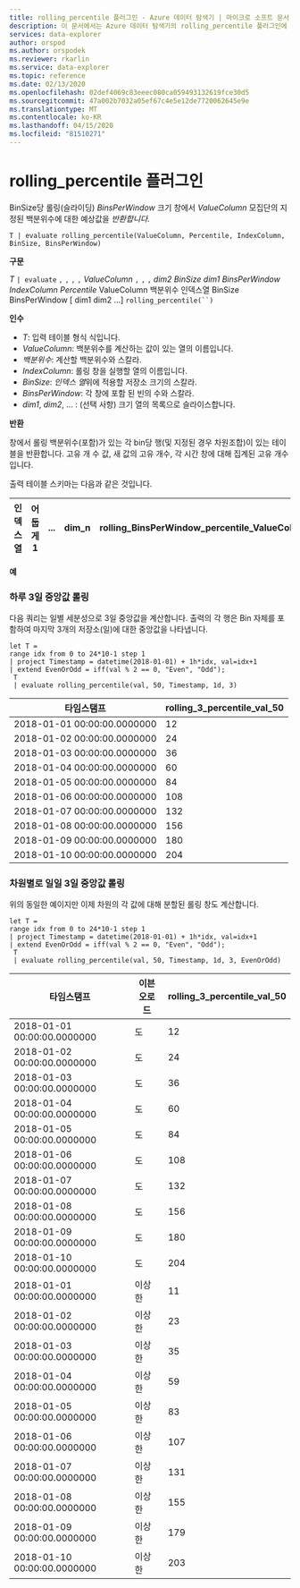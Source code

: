```yaml
---
title: rolling_percentile 플러그인 - Azure 데이터 탐색기 | 마이크로 소프트 문서
description: 이 문서에서는 Azure 데이터 탐색기의 rolling_percentile 플러그인에 대해 설명합니다.
services: data-explorer
author: orspod
ms.author: orspodek
ms.reviewer: rkarlin
ms.service: data-explorer
ms.topic: reference
ms.date: 02/13/2020
ms.openlocfilehash: 02def4069c83eeec080ca059493132619fce30d5
ms.sourcegitcommit: 47a002b7032a05ef67c4e5e12de7720062645e9e
ms.translationtype: MT
ms.contentlocale: ko-KR
ms.lasthandoff: 04/15/2020
ms.locfileid: "81510271"
---
```

# <a name="rolling_percentile-plugin"></a>rolling_percentile 플러그인

BinSize당 롤링(슬라이딩) *BinsPerWindow* 크기 창에서 *ValueColumn* 모집단의 지정된 백분위수에 대한 예상값을 *반환합니다.*

```kusto
T | evaluate rolling_percentile(ValueColumn, Percentile, IndexColumn, BinSize, BinsPerWindow)
```

**구문**

*T* `| evaluate` `,` `,` `,` `,` *ValueColumn* `,` `,` `,` *dim2* *BinSize* *dim1* *BinsPerWindow* *IndexColumn* *Percentile* ValueColumn 백분위수 인덱스열 BinSize BinsPerWindow [ dim1 dim2 ...] `rolling_percentile(``)`

**인수**

* *T*: 입력 테이블 형식 식입니다.
* *ValueColumn*: 백분위수를 계산하는 값이 있는 열의 이름입니다. 
* *백분위수*: 계산할 백분위수와 스칼라.
* *IndexColumn*: 롤링 창을 실행할 열의 이름입니다.
* *BinSize*: *인덱스 열*위에 적용할 저장소 크기의 스칼라.
* *BinsPerWindow*: 각 창에 포함 된 빈의 수와 스칼라.
* *dim1*, *dim2*, ... : (선택 사항) 크기 열의 목록으로 슬라이스합니다.

**반환**

창에서 롤링 백분위수(포함)가 있는 각 bin당 행(및 지정된 경우 차원조합)이 있는 테이블을 반환합니다. 고유 개 수 값, 새 값의 고유 개수, 각 시간 창에 대해 집계된 고유 개수입니다.

출력 테이블 스키마는 다음과 같은 것입니다.


|인덱스 열|어둡게 1|...|dim_n|rolling_BinsPerWindow_percentile_ValueColumn_Pct
|---|---|---|---|---|


**예**

### <a name="rolling-3-day-median-value-per-day"></a>하루 3일 중앙값 롤링 

다음 쿼리는 일별 세분성으로 3일 중앙값을 계산합니다. 출력의 각 행은 Bin 자체를 포함하여 마지막 3개의 저장소(일)에 대한 중앙값을 나타냅니다.

```kusto
let T = 
range idx from 0 to 24*10-1 step 1
| project Timestamp = datetime(2018-01-01) + 1h*idx, val=idx+1
| extend EvenOrOdd = iff(val % 2 == 0, "Even", "Odd");
 T  
 | evaluate rolling_percentile(val, 50, Timestamp, 1d, 3)
```

|타임스탬프|rolling_3_percentile_val_50|
|---|---|
|2018-01-01 00:00:00.0000000|   12|
|2018-01-02 00:00:00.0000000|   24|
|2018-01-03 00:00:00.0000000|   36|
|2018-01-04 00:00:00.0000000|   60|
|2018-01-05 00:00:00.0000000|   84|
|2018-01-06 00:00:00.0000000|   108|
|2018-01-07 00:00:00.0000000|   132|
|2018-01-08 00:00:00.0000000|   156|
|2018-01-09 00:00:00.0000000|   180|
|2018-01-10 00:00:00.0000000|   204|

### <a name="rolling-3-day-median-value-per-day-by-dimension"></a>차원별로 일일 3일 중앙값 롤링

위의 동일한 예이지만 이제 차원의 각 값에 대해 분할된 롤링 창도 계산합니다.

```kusto
let T = 
range idx from 0 to 24*10-1 step 1
| project Timestamp = datetime(2018-01-01) + 1h*idx, val=idx+1
| extend EvenOrOdd = iff(val % 2 == 0, "Even", "Odd");
 T  
 | evaluate rolling_percentile(val, 50, Timestamp, 1d, 3, EvenOrOdd)
```

|타임스탬프| 이븐오로드|  rolling_3_percentile_val_50|
|---|---|---|
|2018-01-01 00:00:00.0000000|   도|   12|
|2018-01-02 00:00:00.0000000|   도|   24|
|2018-01-03 00:00:00.0000000|   도|   36|
|2018-01-04 00:00:00.0000000|   도|   60|
|2018-01-05 00:00:00.0000000|   도|   84|
|2018-01-06 00:00:00.0000000|   도|   108|
|2018-01-07 00:00:00.0000000|   도|   132|
|2018-01-08 00:00:00.0000000|   도|   156|
|2018-01-09 00:00:00.0000000|   도|   180|
|2018-01-10 00:00:00.0000000|   도|   204|
|2018-01-01 00:00:00.0000000|   이상한|    11|
|2018-01-02 00:00:00.0000000|   이상한|    23|
|2018-01-03 00:00:00.0000000|   이상한|    35|
|2018-01-04 00:00:00.0000000|   이상한|    59|
|2018-01-05 00:00:00.0000000|   이상한|    83|
|2018-01-06 00:00:00.0000000|   이상한|    107|
|2018-01-07 00:00:00.0000000|   이상한|    131|
|2018-01-08 00:00:00.0000000|   이상한|    155|
|2018-01-09 00:00:00.0000000|   이상한|    179|
|2018-01-10 00:00:00.0000000|   이상한|    203|